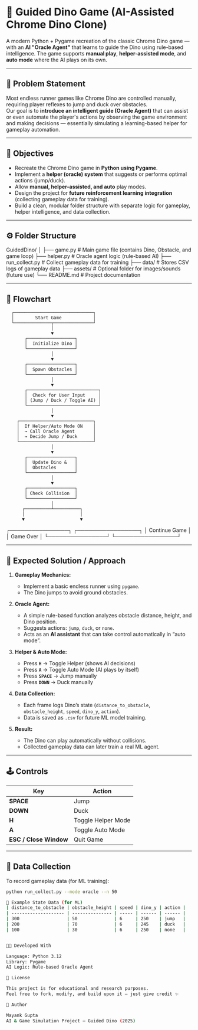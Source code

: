# 🦖 Guided Dino Game (AI-Assisted Chrome Dino Clone)

A modern Python + Pygame recreation of the classic Chrome Dino game — with an **AI "Oracle Agent"** that learns to guide the Dino using rule-based intelligence. The game supports **manual play**, **helper-assisted mode**, and **auto mode** where the AI plays on its own.

---

## 🎯 Problem Statement

Most endless runner games like Chrome Dino are controlled manually, requiring player reflexes to jump and duck over obstacles.  
Our goal is to **introduce an intelligent guide (Oracle Agent)** that can assist or even automate the player's actions by observing the game environment and making decisions — essentially simulating a learning-based helper for gameplay automation.

---

## 🎯 Objectives

- Recreate the Chrome Dino game in **Python using Pygame**.  
- Implement a **helper (oracle) system** that suggests or performs optimal actions (jump/duck).  
- Allow **manual, helper-assisted, and auto** play modes.  
- Design the project for **future reinforcement learning integration** (collecting gameplay data for training).  
- Build a clean, modular folder structure with separate logic for gameplay, helper intelligence, and data collection.

---

## ⚙️ Folder Structure

GuidedDino/
│
├── game.py # Main game file (contains Dino, Obstacle, and game loop)
├── helper.py # Oracle agent logic (rule-based AI)
├── run_collect.py # Collect gameplay data for training
├── data/ # Stores CSV logs of gameplay data
├── assets/ # Optional folder for images/sounds (future use)
└── README.md # Project documentation

---

## 🧠 Flowchart

      ┌──────────────────────────────┐
      │        Start Game            │
      └──────────────┬───────────────┘
                     │
                     ▼
           ┌──────────────────┐
           │  Initialize Dino │
           └──────────────────┘
                     │
                     ▼
           ┌──────────────────┐
           │  Spawn Obstacles │
           └──────────────────┘
                     │
                     ▼
           ┌───────────────────────────┐
           │  Check for User Input     │
           │ (Jump / Duck / Toggle AI) │
           └───────────────────────────┘
                     │
                     ▼
        ┌────────────────────────────┐
        │  If Helper/Auto Mode ON    │
        │  → Call Oracle Agent       │
        │  → Decide Jump / Duck      │
        └────────────────────────────┘
                     │
                     ▼
           ┌──────────────────┐
           │  Update Dino &   │
           │  Obstacles       │
           └──────────────────┘
                     │
                     ▼
           ┌──────────────────┐
           │ Check Collision  │
           └──────────────────┘
                     │
          ┌──────────┴──────────┐
          │                     │
          ▼                     ▼
 ┌────────────────┐     ┌─────────────────┐
 │ Continue Game   │     │  Game Over      │
 └────────────────┘     └─────────────────┘

---

## 🤖 Expected Solution / Approach

1. **Gameplay Mechanics:**
   - Implement a basic endless runner using `pygame`.
   - The Dino jumps to avoid ground obstacles.

2. **Oracle Agent:**
   - A simple rule-based function analyzes obstacle distance, height, and Dino position.
   - Suggests actions: `jump`, `duck`, or `none`.
   - Acts as an **AI assistant** that can take control automatically in “auto mode”.

3. **Helper & Auto Mode:**
   - Press **`H`** → Toggle Helper (shows AI decisions)
   - Press **`A`** → Toggle Auto Mode (AI plays by itself)
   - Press **`SPACE`** → Jump manually
   - Press **`DOWN`** → Duck manually

4. **Data Collection:**
   - Each frame logs Dino’s state (`distance_to_obstacle`, `obstacle_height`, `speed`, `dino_y`, `action`).
   - Data is saved as `.csv` for future ML model training.

5. **Result:**
   - The Dino can play automatically without collisions.
   - Collected gameplay data can later train a real ML agent.

---

## 🕹️ Controls

| Key | Action |
|-----|---------|
| **SPACE** | Jump |
| **DOWN** | Duck |
| **H** | Toggle Helper Mode |
| **A** | Toggle Auto Mode |
| **ESC / Close Window** | Quit Game |

---

## 💾 Data Collection

To record gameplay data (for ML training):

```bash
python run_collect.py --mode oracle --n 50

🧩 Example State Data (for ML)
| distance_to_obstacle | obstacle_height | speed | dino_y | action |
| -------------------- | --------------- | ----- | ------ | ------ |
| 300                  | 50              | 6     | 250    | jump   |
| 200                  | 70              | 6     | 245    | duck   |
| 100                  | 30              | 6     | 250    | none   |


👨‍💻 Developed With

Language: Python 3.12
Library: Pygame
AI Logic: Rule-based Oracle Agent

📜 License

This project is for educational and research purposes.
Feel free to fork, modify, and build upon it — just give credit ✨

🧠 Author

Mayank Gupta
AI & Game Simulation Project — Guided Dino (2025)